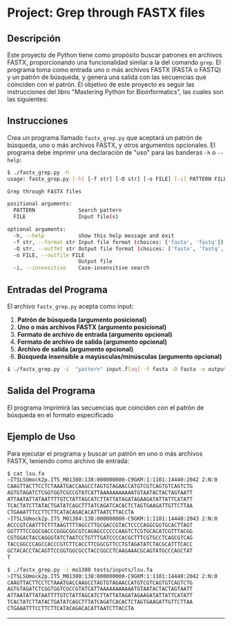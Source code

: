 # Project: Grep through FASTX files

## Descripción

Este proyecto de Python tiene como propósito buscar patrones en archivos FASTX, proporcionando una funcionalidad similar a la del comando `grep`. El programa toma como entrada uno o más archivos FASTX (FASTA o FASTQ) y un patrón de búsqueda, y genera una salida con las secuencias que coinciden con el patrón. El objetivo de este proyecto es seguir las instrucciones del libro "Mastering Python for Bioinformatics", las cuales son las siguientes:

## Instrucciones

Crea un programa llamado `fastx_grep.py` que aceptará un patrón de búsqueda, uno o más archivos FASTX, y otros argumentos opcionales. El programa debe imprimir una declaración de "uso" para las banderas `-h` o `--help`:

```sh
$ ./fastx_grep.py -h
usage: fastx_grep.py [-h] [-f str] [-O str] [-o FILE] [-i] PATTERN FILE [FILE ...]

Grep through FASTX files

positional arguments:
  PATTERN              Search pattern
  FILE                 Input file(s)

optional arguments:
  -h, --help           show this help message and exit
  -f str, --format str Input file format (choices: ['fasta', 'fastq'])
  -O str, --outfmt str Output file format (choices: ['fasta', 'fastq', 'fasta-2line'])
  -o FILE, --outfile FILE
                       Output file
  -i, --insensitive    Case-insensitive search
```

## Entradas del Programa

El archivo `fastx_grep.py` acepta como input:

1. **Patrón de búsqueda (argumento posicional)**
2. **Uno o más archivos FASTX (argumento posicional)**
3. **Formato de archivo de entrada (argumento opcional)**
4. **Formato de archivo de salida (argumento opcional)**
5. **Archivo de salida (argumento opcional)**
6. **Búsqueda insensible a mayúsculas/minúsculas (argumento opcional)**

```sh
$ ./fastx_grep.py -i  "pattern" input.f[aq] -f fasta -O fasta -o output
```

## Salida del Programa

El programa imprimirá las secuencias que coinciden con el patrón de búsqueda en el formato especificado

## Ejemplo de Uso

Para ejecutar el programa y buscar un patrón en uno o más archivos FASTX, teniendo como archivo de entrada:
```sh
$ cat lsu.fa
>ITSLSUmock2p.ITS_M01380:138:000000000-C9GKM:1:1101:14440:2042 2:N:0
CAAGTTACTTCCTCTAAATGACCAAGCCTAGTGTAGAACCATGTCGTCAGTGTCAGTCTG
AGTGTAGATCTCGGTGGTCGCCGTATCATTAAAAAAAAAAATGTAATACTACTAGTAATT
ATTAATATTATAATTTTGTCTATTAGCATCTTATTATAGATAGAAGATATTATTCATATT
TCACTATCTTATACTGATATCAGCTTTATCAGATCACACTCTAGTGAAGATTGTTCTTAA
CTGAAATTTCCTTCTTCATACAGACACATTAATCTTACCTA
>ITSLSUmock2p.ITS_M01384:138:000000000-C9GKM:1:1101:14440:2043 2:N:0
ACCCGTCAATTTCTTTAAGTTTTAGCCTTGCGACCGTACTCCCCAGGCGGTGCACTTAGT
GGTTTTCCGGCGACCCGGGCGGCGTCAGAGCCCCCCAAGTCTCGTGCACATCGTTTACGG
CGTGGACTACCAGGGTATCTAATCCTGTTTGATCCCCACGCTTTCGTGCCTCAGCGTCAG
TACCGGCCCAGCCACCCGTCTTCACCTTCGGCGTTCCTGTAGATATCTACGCATTTCACC
GCTACACCTACAGTTCCGGTGGCGCCTACCGGCCTCAAGAAACGCAGTATGCCCAGCTAT
T
```
```sh
$ ./fastx_grep.py -i mo1380 tests/inputs/lsu.fa
>ITSLSUmock2p.ITS_M01380:138:000000000-C9GKM:1:1101:14440:2042 2:N:0
CAAGTTACTTCCTCTAAATGACCAAGCCTAGTGTAGAACCATGTCGTCAGTGTCAGTCTG
AGTGTAGATCTCGGTGGTCGCCGTATCATTAAAAAAAAAAATGTAATACTACTAGTAATT
ATTAATATTATAATTTTGTCTATTAGCATCTTATTATAGATAGAAGATATTATTCATATT
TCACTATCTTATACTGATATCAGCTTTATCAGATCACACTCTAGTGAAGATTGTTCTTAA
CTGAAATTTCCTTCTTCATACAGACACATTAATCTTACCTA
```

---
